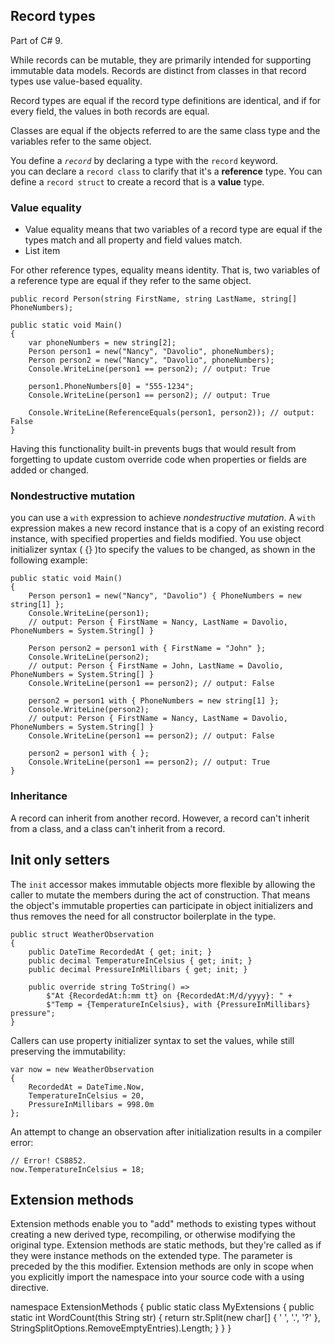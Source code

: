 ## Record types

Part of C# 9.

While records can be mutable, they are primarily intended for supporting immutable data models.
Records are distinct from classes in that record types use value-based equality.

Record types are equal if the record type definitions are identical, and if for every field, the values in both records are equal.

Classes are equal if the objects referred to are the same class type and the variables refer to the same object.

 You define a *`record`* by declaring a type with the `record` keyword.  
you can declare a `record class` to clarify that it's a **reference** type.
You can define a `record struct` to create a record that is a **value** type.

### Value equality

 - Value equality means that two variables of a record type are equal if the types match and all property and field values match.
 - List item

For other reference types, equality means identity. That is, two variables of a reference type are equal if they refer to the same object.

    public record Person(string FirstName, string LastName, string[] PhoneNumbers);
    
    public static void Main()
    {
        var phoneNumbers = new string[2];
        Person person1 = new("Nancy", "Davolio", phoneNumbers);
        Person person2 = new("Nancy", "Davolio", phoneNumbers);
        Console.WriteLine(person1 == person2); // output: True
    
        person1.PhoneNumbers[0] = "555-1234";
        Console.WriteLine(person1 == person2); // output: True
    
        Console.WriteLine(ReferenceEquals(person1, person2)); // output: False
    }
Having this functionality built-in prevents bugs that would result from forgetting to update custom override code when properties or fields are added or changed.

### Nondestructive mutation

you can use a `with` expression to achieve _nondestructive mutation_. A `with` expression makes a new record instance that is a copy of an existing record instance, with specified properties and fields modified. You use object initializer syntax ( {} )to specify the values to be changed, as shown in the following example:

   
    
    public static void Main()
    {
        Person person1 = new("Nancy", "Davolio") { PhoneNumbers = new string[1] };
        Console.WriteLine(person1);
        // output: Person { FirstName = Nancy, LastName = Davolio, PhoneNumbers = System.String[] }
    
        Person person2 = person1 with { FirstName = "John" };
        Console.WriteLine(person2);
        // output: Person { FirstName = John, LastName = Davolio, PhoneNumbers = System.String[] }
        Console.WriteLine(person1 == person2); // output: False
    
        person2 = person1 with { PhoneNumbers = new string[1] };
        Console.WriteLine(person2);
        // output: Person { FirstName = Nancy, LastName = Davolio, PhoneNumbers = System.String[] }
        Console.WriteLine(person1 == person2); // output: False
    
        person2 = person1 with { };
        Console.WriteLine(person1 == person2); // output: True
    }

### Inheritance

A record can inherit from another record. However, a record can't inherit from a class, and a class can't inherit from a record.

##   Init only setters
The `init` accessor makes immutable objects more flexible by allowing the caller to mutate the members during the act of construction. That means the object's immutable properties can participate in object initializers and thus removes the need for all constructor boilerplate in the type.

    public struct WeatherObservation
    {
        public DateTime RecordedAt { get; init; }
        public decimal TemperatureInCelsius { get; init; }
        public decimal PressureInMillibars { get; init; }
    
        public override string ToString() =>
            $"At {RecordedAt:h:mm tt} on {RecordedAt:M/d/yyyy}: " +
            $"Temp = {TemperatureInCelsius}, with {PressureInMillibars} pressure";
    }

Callers can use property initializer syntax to set the values, while still preserving the immutability:

    var now = new WeatherObservation 
    { 
        RecordedAt = DateTime.Now, 
        TemperatureInCelsius = 20, 
        PressureInMillibars = 998.0m 
    };
    
An attempt to change an observation after initialization results in a compiler error:

    // Error! CS8852.
    now.TemperatureInCelsius = 18;

## Extension methods

Extension methods enable you to "add" methods to existing types without creating a new derived type, recompiling, or otherwise modifying the original type. Extension methods are static methods, but they're called as if they were instance methods on the extended type. The parameter is preceded by the this modifier. Extension methods are only in scope when you explicitly import the namespace into your source code with a using directive.  

  namespace ExtensionMethods
  {
      public static class MyExtensions
      {
          public static int WordCount(this String str)
          {
              return str.Split(new char[] { ' ', '.', '?' },
                              StringSplitOptions.RemoveEmptyEntries).Length;
          }
      }
  }